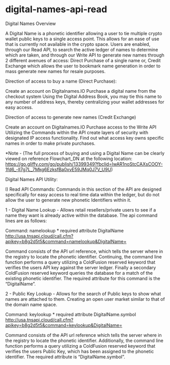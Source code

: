 # digital-names-api-read

Digital Names Overview

A Digital Name is a phonetic identifier allowing a user to tie multiple crypto wallet public keys to a single access point. This allows for an ease of use that is currently not available in the crypto space. Users are enabled, through our Read API, to search the active ledger of names to determine which are taken, and through our Write API to generate new names through 2 different avenues of access: Direct Purchase of a single name or, Credit Exchange which allows the user to bookmark name generation in order to mass generate new names for resale purposes.

Direction of access to buy a name (Direct Purchase):

Create an account on Digitalnames.IO
Purchase a digital name from the checkout system 
Using the Digital Address Book, you may tie this name to any number of address keys, thereby centralizing your wallet addresses for easy access.

Direction of access to generate new names (Credit Exchange)

Create an account on Digitalnames.IO
Purchase access to the Write API 
Utilizing the Commands within the API create layers of security with designated IP access functionality. Find out what access key owns specific names in order to make private purchases. 

*Note - (The full process of buying and using a Digital Name can be clearly viewed on reference Flowchart_DN at the following location: https://go.gliffy.com/go/publish/13399349?fbclid=IwAR1noStcCAXsCOOY-1fd6_-lI7g7L_7Mkg6EzksfBa0xvE59JMq0J7V_U9U)

Digital Names API Utility:

I) Read API Commands: Commands in this section of the API are designed specifically for easy access to real time data within the ledger, but do not allow the user to generate new phonetic Identifiers within it.

1 - Digital Name Lookup - Allows retail resellers/private users to see if a name they want is already active within the database. The api command lines are as follows:

Command: namelookup * required attribute DigitalName
http://usa.tnsapi.cloud/call.cfm?apikey=b8g2d5t5&command=namelookup&DigitalName=

 Command consists of the API url reference, which tells the server where in the registry to locate the phonetic identifier. Continuing, the command line function performs a query utilizing a ColdFusion reserved keyword that verifies the users API key against the server ledger. Finally a secondary ColdFusion reserved keyword queries the database for a match of the existing phonetic identifier. The required attribute for this command is the “DigitalName”.
 
2 - Public Key Lookup - Allows for the search of Public keys to show what names are attached to them. Creating an open user market similar to that of the domain name space.

Command: keylookup * required attribute DigitalName.symbol 
http://usa.tnsapi.cloud/call.cfm?apikey=b8g2d5t5&command=keylookup&DigitalName=


Command consists of the API url reference which tells the server where in the registry to locate the phonetic identifier. Additionally, the command line function performs a query utilizing a ColdFusion reserved keyword that verifies the users Public Key, which has been assigned to the phonetic identifier. The required attribute is “DigitalName.symbol”.
